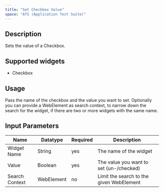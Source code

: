 ```yaml
---
title: "Set Checkbox Value"
space: "ATS (Application Test Suite)"
---
```

## Description

Sets the value of a Checkbox.

## Supported widgets

 + Checkbox

## Usage

Pass the name of the checkbox and the value you want to set.
Optionally you can provide a WebElement as search context, to narrow down the search for the widget, if there are two or more widgets with the same name.

## Input Parameters

Name | Datatype | Required | Description
---- |--------| -------|---------------
Widget Name | String | yes | The name of the widget
Value | Boolean | yes | The value you want to set (un-/checked)
Search Context | WebElement | no | Limit the search to the given WebElement
